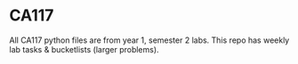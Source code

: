 # CA117
All CA117 python files are from year 1, semester 2 labs.
This repo has weekly lab tasks & bucketlists (larger problems).
